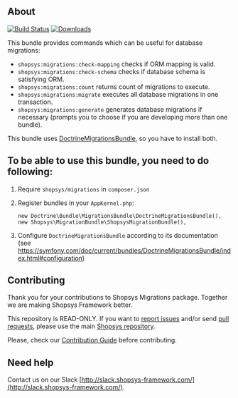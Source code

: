 ## About

[![Build Status](https://travis-ci.org/shopsys/migrations.svg?branch=master)](https://travis-ci.org/shopsys/migrations)
[![Downloads](https://img.shields.io/packagist/dt/shopsys/migrations.svg)](https://packagist.org/packages/shopsys/migrations)

This bundle provides commands which can be useful for database migrations:
* `shopsys:migrations:check-mapping` checks if ORM mapping is valid.
* `shopsys:migrations:check-schema` checks if database schema is satisfying ORM.
* `shopsys:migrations:count` returns count of migrations to execute.
* `shopsys:migrations:migrate` executes all database migrations in one transaction.
* `shopsys:migrations:generate` generates database migrations if necessary (prompts you to choose if you are developing more than one bundle).

This bundle uses [DoctrineMigrationsBundle](https://symfony.com/doc/current/bundles/DoctrineMigrationsBundle), so you have to install both.

## To be able to use this bundle, you need to do following:
1. Require `shopsys/migrations` in `composer.json`
2. Register bundles in your `AppKernel.php`:

    ```
    new Doctrine\Bundle\MigrationsBundle\DoctrineMigrationsBundle(),
    new Shopsys\MigrationBundle\ShopsysMigrationBundle(),
    ```
3. Configure `DoctrineMigrationsBundle` according to its documentation (see https://symfony.com/doc/current/bundles/DoctrineMigrationsBundle/index.html#configuration)

## Contributing
Thank you for your contributions to Shopsys Migrations package.
Together we are making Shopsys Framework better.

This repository is READ-ONLY.
If you want to [report issues](https://github.com/shopsys/shopsys/issues/new) and/or send [pull requests](https://github.com/shopsys/shopsys/compare),
please use the main [Shopsys repository](https://github.com/shopsys/shopsys).

Please, check our [Contribution Guide](https://github.com/shopsys/shopsys/blob/master/CONTRIBUTING.md) before contributing.

## Need help
Contact us on our Slack [http://slack.shopsys-framework.com/](http://slack.shopsys-framework.com/).
